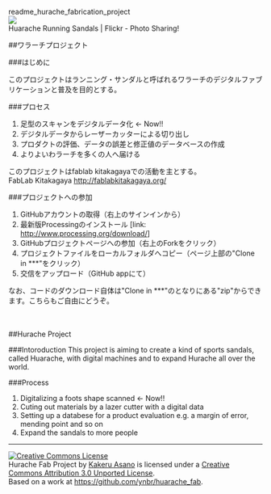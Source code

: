 readme_hurache_fabrication_project<br>
<img src="http://farm4.staticflickr.com/3566/3598893916_d36b0f7f56_z.jpg" />
<br><a rel ="http://www.flickr.com/photos/scottmark/3598893916/">Huarache Running Sandals | Flickr - Photo Sharing!</a>

##ワラーチプロジェクト</b>

###はじめに

このプロジェクトはランニング・サンダルと呼ばれるワラーチのデジタルファブリケーションと普及を目的とする。

###プロセス

1. 足型のスキャンをデジタルデータ化 ← Now!!
2. デジタルデータからレーザーカッターによる切り出し
3. プロダクトの評価、データの誤差と修正値のデータベースの作成
4. よりよいわラーチを多くの人へ届ける

このプロジェクトはfablab kitakagayaでの活動を主とする。
<br>FabLab Kitakagaya
http://fablabkitakagaya.org/

###プロジェクトへの参加
1. GitHubアカウントの取得（右上のサインインから）
2. 最新版Processingのインストール [link: <http://www.processing.org/download/>]
3. GitHubプロジェクトページへの参加（右上のForkをクリック）
4. プロジェクトファイルをローカルフォルダへコピー（ページ上部の"Clone in ***"をクリック）
5. 交信をアップロード（GitHub appにて）

なお、コードのダウンロード自体は"Clone in ***"のとなりにある"zip"からできます。こちらもご自由にどうぞ。

<br><br>
##Hurache Project

###Intoroduction
This project is aiming to create a kind of sports sandals, called Huarache, with digital machines and to expand Hurache all over the world.

###Process
1. Digitalizing a foots shape scanned ← Now!!
2. Cuting out materials by a lazer cutter with a digital data
3. Setting up a databese for a product evaluation e.g. a margin of error, mending point and so on
4. Expand the sandals to more people

***
<a rel="license" href="http://creativecommons.org/licenses/by/3.0/deed.en_US"><img alt="Creative Commons License" style="border-width:0" src="http://i.creativecommons.org/l/by/3.0/88x31.png" /></a><br /><span xmlns:dct="http://purl.org/dc/terms/" property="dct:title">Hurache Fab Project</span> by <a xmlns:cc="http://creativecommons.org/ns#" href="http://kakeruasano.com" property="cc:attributionName" rel="cc:attributionURL">Kakeru Asano</a> is licensed under a <a rel="license" href="http://creativecommons.org/licenses/by/3.0/deed.en_US">Creative Commons Attribution 3.0 Unported License</a>.<br />Based on a work at <a xmlns:dct="http://purl.org/dc/terms/" href="https://github.com/ynbr/huarache_fab" rel="dct:source">https://github.com/ynbr/huarache_fab</a>.